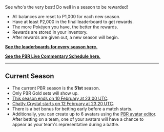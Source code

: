 See who's the very best! Do well in a season to be rewarded!

* All balances are reset to P1,000 for each new season.
* Have at least P2,000 in the final leaderboard to get rewards.
* The more Pokéyen you have, the better the rewards.
* Rewards are stored in your inventory.
* After rewards are given out, a new season will begin.

[**See the leaderboards for every season here.**](https://twitchplayspokemon.tv/leaderboard)

[**See the PBR Live Commentary Schedule here.**](https://calendar.google.com/calendar/r?cid=Z2prZzl1bHE4anFjaG5hZmJpNTR1bnVxa3NAZ3JvdXAuY2FsZW5kYXIuZ29vZ2xlLmNvbQ)
*****
## Current Season

* The current PBR season is the **51st** season.
* Only PBR Gold sets will show up.
* [This season ends on 10 February at 23:00 UTC](https://www.timeanddate.com/countdown/generic?iso=20210210T23&p0=1440&msg=Season%2051%20End&font=cursive&csz=1).
* [Chatty Crystal starts on 12 February at 23:20 UTC](https://www.timeanddate.com/countdown/generic?iso=20210212T2318&p0=1440&msg=Chatty%20Crystal&font=cursive&csz=1).
* There is a bet bonus for betting early before a match starts.
* Additionally, you can create up to 6 avatars using the [PBR avatar editor](https://twitchplayspokemon.tv/avatars). After betting on a team, one of your avatars will have a chance to appear as your team's representative during a battle.